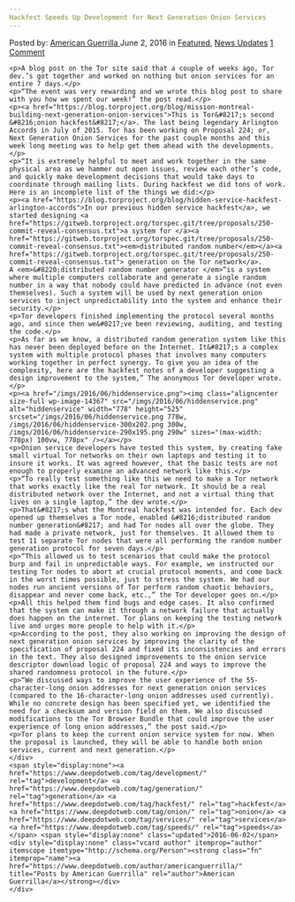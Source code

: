 ```yaml
---
Hackfest Speeds Up Development for Next Generation Onion Services
---
```

<article class="post-listing post-14366 post type-post status-publish format-standard has-post-thumbnail hentry  tag-development tag-generation tag-hackfest tag-onion tag-services tag-speeds">
    <div class="post-inner">
        <span>Posted by: <a href="https://www.deepdotweb.com/author/americanguerrilla/" title="">American Guerrilla </a></span>
    <span>June 2, 2016</span>
    <span>in <a href="https://www.deepdotweb.com/category/deepdot-news/" rel="category tag">Featured</a>, <a href="https://www.deepdotweb.com/category/news-updates/" rel="category tag">News Updates</a></span>
    <span><a href="https://www.deepdotweb.com/2016/06/02/hackfest-speeds-development-next-generation-onion-services/#comments">1 Comment</a></span>
    </p>
    <div class="clear"></div>
    
    <p>A blog post on the Tor site said that a couple of weeks ago, Tor dev.’s got together and worked on nothing but onion services for an entire 7 days.</p>
    <p>“The event was very rewarding and we wrote this blog post to share with you how we spent our week!” the post read.</p>
    <p><a href="https://blog.torproject.org/blog/mission-montreal-building-next-generation-onion-services">This is Tor&#8217;s second &#8216;onion hackfest&#8217;</a>. The last being legendary Arlington Accords in July of 2015. Tor has been working on Proposal 224; or, Next Generation Onion Services for the past couple months and this week long meeting was to help get them ahead with the developments.</p>
    <p>“It is extremely helpful to meet and work together in the same physical area as we hammer out open issues, review each other’s code, and quickly make development decisions that would take days to coordinate through mailing lists. During hackfest we did tons of work. Here is an incomplete list of the things we did:</p>
    <p><a href="https://blog.torproject.org/blog/hidden-service-hackfest-arlington-accords">In our previous hidden service hackfest</a>, we started designing <a href="https://gitweb.torproject.org/torspec.git/tree/proposals/250-commit-reveal-consensus.txt">a system for </a><a href="https://gitweb.torproject.org/torspec.git/tree/proposals/250-commit-reveal-consensus.txt"><em>distributed random number</em></a><a href="https://gitweb.torproject.org/torspec.git/tree/proposals/250-commit-reveal-consensus.txt"> generation on the Tor network</a>. A <em>&#8220;distributed random number generator </em>“is a system where multiple computers collaborate and generate a single random number in a way that nobody could have predicted in advance (not even themselves). Such a system will be used by next generation onion services to inject unpredictability into the system and enhance their security.</p>
    <p>Tor developers finished implementing the protocol several months ago, and since then we&#8217;ve been reviewing, auditing, and testing the code.</p>
    <p>As far as we know, a distributed random generation system like this has never been deployed before on the Internet. It&#8217;s a complex system with multiple protocol phases that involves many computers working together in perfect synergy. To give you an idea of the complexity, here are the hackfest notes of a developer suggesting a design improvement to the system,” The anonymous Tor developer wrote.</p>
    <p><a href="/imgs/2016/06/hiddenservice.png"><img class="aligncenter size-full wp-image-14367" src="/imgs/2016/06/hiddenservice.png" alt="hiddenservice" width="778" height="525" srcset="/imgs/2016/06/hiddenservice.png 778w, /imgs/2016/06/hiddenservice-300x202.png 300w, /imgs/2016/06/hiddenservice-290x195.png 290w" sizes="(max-width: 778px) 100vw, 778px" /></a></p>
    <p>Onion service developers have tested this system, by creating fake small virtual Tor networks on their own laptops and testing it to insure it works. It was agreed however, that the basic tests are not enough to properly examine an advanced network like this.</p>
    <p>“To really test something like this we need to make a Tor network that works exactly like the real Tor network. It should be a real distributed network over the Internet, and not a virtual thing that lives on a single laptop,” the dev wrote.</p>
    <p>That&#8217;s what the Montreal hackfest was intended for. Each dev opened up themselves a Tor node, enabled &#8216;distributed random number generation&#8217; and had Tor nodes all over the globe. They had made a private network, just for themselves. It allowed them to test 11 separate Tor nodes that were all performing the random number generation protocol for seven days.</p>
    <p>“This allowed us to test scenarios that could make the protocol burp and fail in unpredictable ways. For example, we instructed our testing Tor nodes to abort at crucial protocol moments, and come back in the worst times possible, just to stress the system. We had our nodes run ancient versions of Tor perform random chaotic behaviors, disappear and never come back, etc.,” the Tor developer goes on.</p>
    <p>All this helped them find bugs and edge cases. It also confirmed that the system can make it through a network failure that actually does happen on the internet. Tor plans on keeping the testing network live and urges more people to help with it.</p>
    <p>According to the post, they also working on improving the design of next generation onion services by improving the clarity of the specification of proposal 224 and fixed its inconsistencies and errors in the text. They also designed improvements to the onion service descriptor download logic of proposal 224 and ways to improve the shared randomness protocol in the future.</p>
    <p>“We discussed ways to improve the user experience of the 55-character-long onion addresses for next generation onion services (compared to the 16-character-long onion addresses used currently). While no concrete design has been specified yet, we identified the need for a checksum and version field on them. We also discussed modifications to the Tor Browser Bundle that could improve the user experience of long onion addresses,” the post said.</p>
    <p>Tor plans to keep the current onion service system for now. When the proposal is launched, they will be able to handle both onion services, current and next generation.</p>
    </div>
    <span style="display:none"><a href="https://www.deepdotweb.com/tag/development/" rel="tag">development</a> <a href="https://www.deepdotweb.com/tag/generation/" rel="tag">generation</a> <a href="https://www.deepdotweb.com/tag/hackfest/" rel="tag">hackfest</a> <a href="https://www.deepdotweb.com/tag/onion/" rel="tag">onion</a> <a href="https://www.deepdotweb.com/tag/services/" rel="tag">services</a> <a href="https://www.deepdotweb.com/tag/speeds/" rel="tag">speeds</a></span> <span style="display:none" class="updated">2016-06-02</span>
    <div style="display:none" class="vcard author" itemprop="author" itemscope itemtype="http://schema.org/Person"><strong class="fn" itemprop="name"><a href="https://www.deepdotweb.com/author/americanguerrilla/" title="Posts by American Guerrilla" rel="author">American Guerrilla</a></strong></div>
    </div>
</article>

